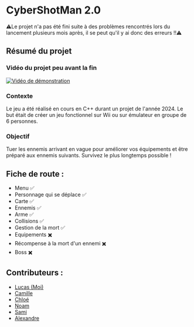 # CyberShotMan 2.0
⚠️Le projet n'a pas été fini suite à des problèmes rencontrés lors du lancement plusieurs mois après, il se peut qu'il y ai donc des erreurs !!⚠️

## Résumé du projet
### Vidéo du projet peu avant la fin
[![Vidéo de démonstration](https://img.youtube.com/vi/jD0qMrewQ8E/0.jpg)](https://youtube.com/shorts/jD0qMrewQ8E)
### Contexte 
Le jeu a été réalisé en cours en C++ durant un projet de l'année 2024. Le but était de créer un jeu fonctionnel sur Wii ou sur émulateur en groupe de 6 personnes. 
### Objectif
Tuer les ennemis arrivant en vague pour améliorer vos équipements et être préparé aux ennemis suivants.
Survivez le plus longtemps possible ! 

## Fiche de route : 
- Menu ✅
- Personnage qui se déplace ✅
- Carte ✅
- Ennemis ✅
- Arme ✅
- Collisions ✅
- Gestion de la mort ✅
- Equipements ✖️
- Récompense à la mort d'un ennemi ✖️
- Boss ✖️

## Contributeurs :
- [Lucas (Moi)](https://github.com/Speeckby)
- [Camille]()
- [Chloé](https://github.com/cloqtn)
- [Noam](https://github.com/noam120606)
- [Sami](https://github.com/jaajjj)
- [Alexandre](https://github.com/Taksy01)
